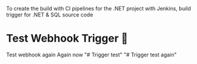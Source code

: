 To create the build with CI pipelines for the .NET project with Jenkins, build trigger for .NET & SQL source code

# Test Webhook Trigger 🚀
Test webhook again
Again now "# Trigger test" 
"# Trigger test again" 

